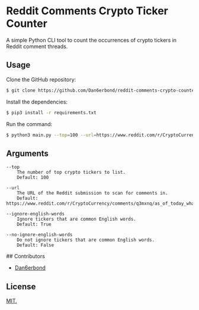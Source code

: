 # Reddit Comments Crypto Ticker Counter

A simple Python CLI tool to count the occurrences of crypto tickers in Reddit comment threads.

## Usage

Clone the GitHub repository:

```sh
$ git clone https://github.com/Dan6erbond/reddit-comments-crypto-counter.git
```

Install the dependencies:

```sh
$ pip3 install -r requirements.txt
```

Run the command:

```sh
$ python3 main.py --top=100 --url=https://www.reddit.com/r/CryptoCurrency/comments/q3mxnq/as_of_today_what_are_your_top_5_longterm_crypto/ --no-ignore-english-words
```

## Arguments

```
--top
    The number of top crypto tickers to list.
    Default: 100

--url
    The URL of the Reddit submission to scan for comments in.
    Default: https://www.reddit.com/r/CryptoCurrency/comments/q3mxnq/as_of_today_what_are_your_top_5_longterm_crypto/

--ignore-english-words
    Ignore tickers that are common English words.
    Default: True

--no-ignore-english-words
    Do not ignore tickers that are common English words.
    Default: False
```

## Contributors

- [Dan6erbond](https://github.com/Dan6erbond)

## License

[MIT.](./LICENSE)
